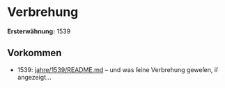 # Verbrehung

**Ersterwähnung:** 1539

## Vorkommen
- 1539: [jahre/1539/README.md](../jahre/1539/README.md) – und was ſeine Verbrehung geweſen, iſ angezeigt...
